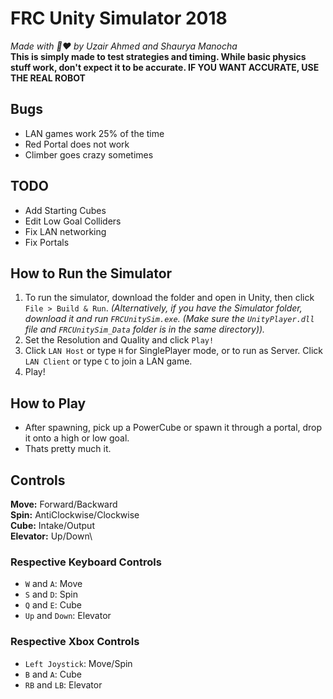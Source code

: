 # FRC Unity Simulator 2018
*Made with 🤖❤️ by Uzair Ahmed and Shaurya Manocha*\
**This is simply made to test strategies and timing. While basic physics stuff work, don't expect it to be accurate. IF YOU WANT ACCURATE, USE THE REAL ROBOT**

## Bugs
- LAN games work 25% of the time
- Red Portal does not work
- Climber goes crazy sometimes

## TODO
- Add Starting Cubes
- Edit Low Goal Colliders
- Fix LAN networking
- Fix Portals


## How to Run the Simulator
1. To run the simulator, download the folder and open in Unity, then click `File > Build & Run`. *(Alternatively, if you have the Simulator folder, download it and run `FRCUnitySim.exe`. (Make sure the `UnityPlayer.dll` file and `FRCUnitySim_Data` folder is in the same directory)).*
2. Set the Resolution and Quality and click `Play!`
3. Click `LAN Host` or type `H` for SinglePlayer mode, or to run as Server. Click `LAN Client` or type `C` to join a LAN game.
4. Play!

## How to Play
- After spawning, pick up a PowerCube or spawn it through a portal, drop it onto a high or low goal. 
- Thats pretty much it.

## Controls
**Move:** Forward/Backward\
**Spin:** AntiClockwise/Clockwise\
**Cube:** Intake/Output\
**Elevator:** Up/Down\

### Respective Keyboard Controls
- `W` and `A`: Move
- `S` and `D`: Spin
- `Q` and `E`: Cube
- `Up` and `Down`: Elevator

### Respective Xbox Controls
- `Left Joystick`: Move/Spin
- `B` and `A`: Cube
- `RB` and `LB`: Elevator
